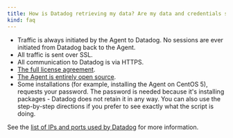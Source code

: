 ```yaml
---
title: How is Datadog retrieving my data? Are my data and credentials safe?
kind: faq
---
```


* Traffic is always initiated by the Agent to Datadog. No sessions are ever initiated from Datadog back to the Agent.
* All traffic is sent over SSL.
* All communication to Datadog is via HTTPS.
* [The full license agreement][1].
* [The Agent is entirely open source][2].
* Some installations (for example, installing the Agent on CentOS 5), requests your password. The password is needed because it's installing packages - Datadog does not retain it in any way. You can also use the step-by-step directions if you prefer to see exactly what the script is doing.

See the [list of IPs and ports used by Datadog][3] for more information.

[1]: https://app.datadoghq.com/policy/license
[2]: https://github.com/DataDog/dd-agent/
[3]: /account_management/faq/what-are-the-required-ip-s-and-ports-i-need-open-to-connect-to-the-datadog-service
